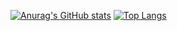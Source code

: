 [![Anurag's GitHub stats](https://github-readme-stats.vercel.app/api?username=K-tecchan&theme=github_dark&show_icons=true)](https://github.com/anuraghazra/github-readme-stats)
[![Top Langs](https://github-readme-stats.vercel.app/api/top-langs/?username=K-tecchan)](https://github.com/anuraghazra/github-readme-stats)
